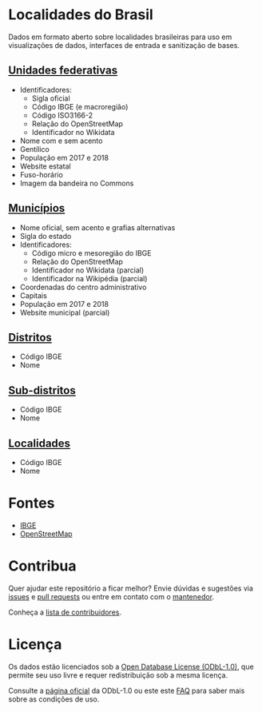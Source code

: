 # Localidades do Brasil

Dados em formato aberto sobre localidades brasileiras para uso em visualizações de dados, interfaces de entrada e sanitização de bases. 

## [Unidades federativas](data/states.csv)

- Identificadores:
  - Sigla oficial
  - Código IBGE (e macroregião)
  - Código ISO3166-2
  - Relação do OpenStreetMap
  - Identificador no Wikidata
- Nome com e sem acento
- Gentílico
- População em 2017 e 2018
- Website estatal
- Fuso-horário
- Imagem da bandeira no Commons

## [Municípios](data/cities.csv)

- Nome oficial, sem acento e grafias alternativas
- Sigla do estado
- Identificadores:
  - Código micro e mesoregião do IBGE
  - Relação do OpenStreetMap
  - Identificador no Wikidata (parcial)
  - Identificador na Wikipédia (parcial)
- Coordenadas do centro administrativo
- Capitais
- População em 2017 e 2018
- Website municipal (parcial)

## [Distritos](data/districts.csv)

- Código IBGE
- Nome

## [Sub-distritos](data/subdistricts.csv)

- Código IBGE
- Nome

## [Localidades](data/localities.csv)

- Código IBGE
- Nome

# Fontes

* [IBGE](www.ibge.gov.br)
* [OpenStreetMap](https://www.openstreetmap.org/about)

# Contribua

Quer ajudar este repositório a ficar melhor? Envie dúvidas e sugestões via [issues](https://github.com/mapaslivres/localidades/issues/new) e [pull requests](https://help.github.com/articles/creating-a-pull-request/) ou entre em contato com o [mantenedor](https://github.com/vgeorge).

Conheça a [lista de contribuidores](https://github.com/mapaslivres/localidades/graphs/contributors).

# Licença

Os dados estão licenciados sob a [Open Database License (ODbL-1.0)](LICENSE), que permite seu uso livre e requer redistribuição sob a mesma licença.

Consulte a [página oficial](https://opendatacommons.org/licenses/odbl/) da ODbL-1.0 ou este este [FAQ](http://wiki.openstreetmap.org/wiki/Legal_FAQ/CC-BY-SA_Archive#What.27s_this_about_a_licence_change.3F) para saber mais sobre as condições de uso.
